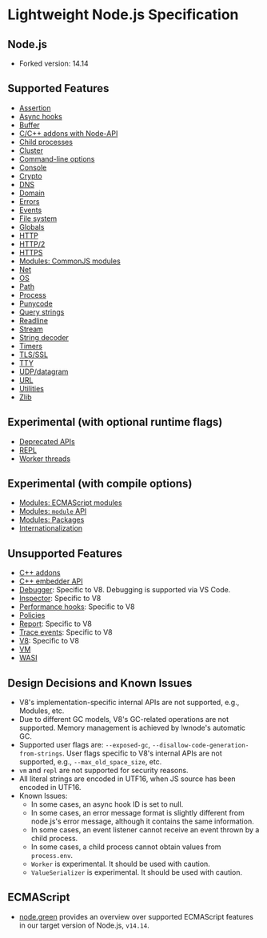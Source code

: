 # Lightweight Node.js Specification

## Node.js
  * Forked version: 14.14
## Supported Features
  * [Assertion](https://nodejs.org/dist/latest-v14.x/docs/api/assert.html)
  * [Async hooks](https://nodejs.org/dist/latest-v14.x/docs/api/async_hooks.html)
  * [Buffer](https://nodejs.org/dist/latest-v14.x/docs/api/buffer.html)
  * [C/C++ addons with Node-API](https://nodejs.org/dist/latest-v14.x/docs/api/n-api.html)
  * [Child processes](https://nodejs.org/dist/latest-v14.x/docs/api/child_process.html)
  * [Cluster](https://nodejs.org/dist/latest-v14.x/docs/api/cluster.html)
  * [Command-line options](https://nodejs.org/dist/latest-v14.x/docs/api/cli.html)
  * [Console](https://nodejs.org/dist/latest-v14.x/docs/api/console.html)
  * [Crypto](https://nodejs.org/dist/latest-v14.x/docs/api/crypto.html)
  * [DNS](https://nodejs.org/dist/latest-v14.x/docs/api/dns.html)
  * [Domain](https://nodejs.org/dist/latest-v14.x/docs/api/domain.html)
  * [Errors](https://nodejs.org/dist/latest-v14.x/docs/api/errors.html)
  * [Events](https://nodejs.org/dist/latest-v14.x/docs/api/events.html)
  * [File system](https://nodejs.org/dist/latest-v14.x/docs/api/fs.html)
  * [Globals](https://nodejs.org/dist/latest-v14.x/docs/api/globals.html)
  * [HTTP](https://nodejs.org/dist/latest-v14.x/docs/api/http.html)
  * [HTTP/2](https://nodejs.org/dist/latest-v14.x/docs/api/http2.html)
  * [HTTPS](https://nodejs.org/dist/latest-v14.x/docs/api/https.html)
  * [Modules: CommonJS modules](https://nodejs.org/dist/latest-v14.x/docs/api/modules.html)
  * [Net](https://nodejs.org/dist/latest-v14.x/docs/api/net.html)
  * [OS](https://nodejs.org/dist/latest-v14.x/docs/api/os.html)
  * [Path](https://nodejs.org/dist/latest-v14.x/docs/api/path.html)
  * [Process](https://nodejs.org/dist/latest-v14.x/docs/api/process.html)
  * [Punycode](https://nodejs.org/dist/latest-v14.x/docs/api/punycode.html)
  * [Query strings](https://nodejs.org/dist/latest-v14.x/docs/api/querystring.html)
  * [Readline](https://nodejs.org/dist/latest-v14.x/docs/api/readline.html)
  * [Stream](https://nodejs.org/dist/latest-v14.x/docs/api/stream.html)
  * [String decoder](https://nodejs.org/dist/latest-v14.x/docs/api/string_decoder.html)
  * [Timers](https://nodejs.org/dist/latest-v14.x/docs/api/timers.html)
  * [TLS/SSL](https://nodejs.org/dist/latest-v14.x/docs/api/tls.html)
  * [TTY](https://nodejs.org/dist/latest-v14.x/docs/api/tty.html)
  * [UDP/datagram](https://nodejs.org/dist/latest-v14.x/docs/api/dgram.html)
  * [URL](https://nodejs.org/dist/latest-v14.x/docs/api/url.html)
  * [Utilities](https://nodejs.org/dist/latest-v14.x/docs/api/util.html)
  * [Zlib](https://nodejs.org/dist/latest-v14.x/docs/api/zlib.html)

## Experimental (with optional runtime flags)
  * [Deprecated APIs](https://nodejs.org/dist/latest-v14.x/docs/api/deprecations.html)
  * [REPL](https://nodejs.org/dist/latest-v14.x/docs/api/repl.html)
  * [Worker threads](https://nodejs.org/dist/latest-v14.x/docs/api/worker_threads.html)
## Experimental (with compile options)
  * [Modules: ECMAScript modules](https://nodejs.org/dist/latest-v14.x/docs/api/esm.html)
  * [Modules: `module` API](https://nodejs.org/dist/latest-v14.x/docs/api/module.html)
  * [Modules: Packages](https://nodejs.org/dist/latest-v14.x/docs/api/packages.html)
  * [Internationalization](https://nodejs.org/dist/latest-v14.x/docs/api/intl.html)

## Unsupported Features
  * [C++ addons](https://nodejs.org/dist/latest-v14.x/docs/api/addons.html)
  * [C++ embedder API](https://nodejs.org/dist/latest-v14.x/docs/api/embedding.html)
  * [Debugger](https://nodejs.org/dist/latest-v14.x/docs/api/debugger.html): Specific to V8. Debugging is supported via VS Code.
  * [Inspector](https://nodejs.org/dist/latest-v14.x/docs/api/inspector.html): Specific to V8
  * [Performance hooks](https://nodejs.org/dist/latest-v14.x/docs/api/perf_hooks.html): Specific to V8
  * [Policies](https://nodejs.org/dist/latest-v14.x/docs/api/policy.html)
  * [Report](https://nodejs.org/dist/latest-v14.x/docs/api/report.html): Specific to V8
  * [Trace events](https://nodejs.org/dist/latest-v14.x/docs/api/tracing.html): Specific to V8
  * [V8](https://nodejs.org/dist/latest-v14.x/docs/api/v8.html): Specific to V8
  * [VM](https://nodejs.org/dist/latest-v14.x/docs/api/vm.html)
  * [WASI](https://nodejs.org/dist/latest-v14.x/docs/api/wasi.html)

## Design Decisions and Known Issues
  * V8's implementation-specific internal APIs are not supported, e.g., Modules, etc.
  * Due to different GC models, V8's GC-related operations are not supported. Memory management is achieved by lwnode's automatic GC.
  * Supported user flags are: `--exposed-gc`, `--disallow-code-generation-from-strings`. User flags specific to V8's internal APIs are not supported, e.g., `--max_old_space_size`, etc.
  * `vm` and `repl`  are not supported for security reasons.
  * All literal strings are encoded in UTF16, when JS source has been encoded in UTF16.
  * Known Issues:
    - In some cases, an async hook ID is set to null.
    - In some cases, an error message format is slightly different from node.js's error message, although it contains the same information.
    - In some cases, an event listener cannot receive an event thrown by a child process.
    - In some cases, a child process cannot obtain values from `process.env`.
    - `Worker` is experimental. It should be used with caution.
    - `ValueSerializer` is experimental. It should be used with caution.

## ECMAScript
  * [node.green](https://node.green/) provides an overview over supported ECMAScript features in our target version of Node.js, `v14.14`.
